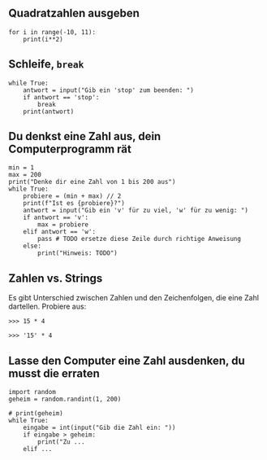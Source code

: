 ## Quadratzahlen ausgeben

```
for i in range(-10, 11):
    print(i**2)
```


## Schleife, `break`

```
while True:
    antwort = input("Gib ein 'stop' zum beenden: ")
    if antwort == 'stop':
        break
    print(antwort)
```

## Du denkst eine Zahl aus, dein Computerprogramm rät

```
min = 1
max = 200
print("Denke dir eine Zahl von 1 bis 200 aus")
while True:
    probiere = (min + max) // 2
    print(f"Ist es {probiere}?")
    antwort = input("Gib ein 'v' für zu viel, 'w' für zu wenig: ")
    if antwort == 'v':
        max = probiere
    elif antwort == 'w':
        pass # TODO ersetze diese Zeile durch richtige Anweisung
    else:
        print("Hinweis: TODO")
```


## Zahlen vs. Strings

Es gibt Unterschied zwischen Zahlen und den Zeichenfolgen, die eine Zahl
dartellen. Probiere aus:

```
>>> 15 * 4

>>> '15' * 4
```


## Lasse den Computer eine Zahl ausdenken, du musst die erraten

```
import random
geheim = random.randint(1, 200)

# print(geheim)
while True:
    eingabe = int(input("Gib die Zahl ein: "))
    if eingabe > geheim:
        print("Zu ...
    elif ...
```

